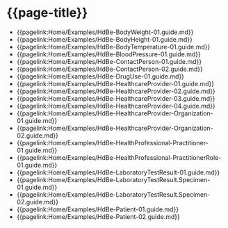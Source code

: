 # {{page-title}}

- {{pagelink:Home/Examples/HdBe-BodyWeight-01.guide.md}}  
- {{pagelink:Home/Examples/HdBe-BodyHeight-01.guide.md}} 
- {{pagelink:Home/Examples/HdBe-BodyTemperature-01.guide.md}}
- {{pagelink:Home/Examples/HdBe-BloodPressure-01.guide.md}}
- {{pagelink:Home/Examples/HdBe-ContactPerson-01.guide.md}}
- {{pagelink:Home/Examples/HdBe-ContactPerson-02.guide.md}}
- {{pagelink:Home/Examples/HdBe-DrugUse-01.guide.md}}
- {{pagelink:Home/Examples/HdBe-HealthcareProvider-01.guide.md}}
- {{pagelink:Home/Examples/HdBe-HealthcareProvider-02.guide.md}}
- {{pagelink:Home/Examples/HdBe-HealthcareProvider-03.guide.md}}
- {{pagelink:Home/Examples/HdBe-HealthcareProvider-04.guide.md}}
- {{pagelink:Home/Examples/HdBe-HealthcareProvider-Organization-01.guide.md}}
- {{pagelink:Home/Examples/HdBe-HealthcareProvider-Organization-02.guide.md}}
- {{pagelink:Home/Examples/HdBe-HealthProfessional-Practitioner-01.guide.md}}
- {{pagelink:Home/Examples/HdBe-HealthProfessional-PractitionerRole-01.guide.md}}
- {{pagelink:Home/Examples/HdBe-LaboratoryTestResult-01.guide.md}}
- {{pagelink:Home/Examples/HdBe-LaboratoryTestResult.Specimen-01.guide.md}}
- {{pagelink:Home/Examples/HdBe-LaboratoryTestResult.Specimen-02.guide.md}}
- {{pagelink:Home/Examples/HdBe-Patient-01.guide.md}}
- {{pagelink:Home/Examples/HdBe-Patient-02.guide.md}}
<!-- - {{pagelink:Home/Examples/[CBB-ID]-[number].guide.md}} --> 